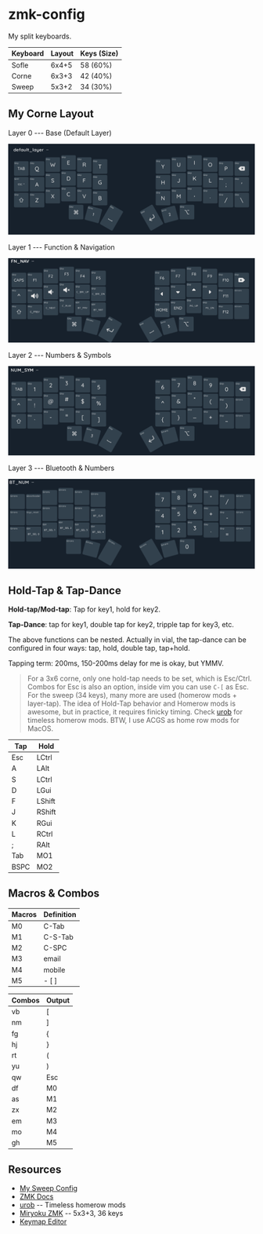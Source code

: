 # zmk-config

My split keyboards.

| Keyboard | Layout | Keys (Size) |
| -------- | ------ | ----------- |
| Sofle    | 6x4+5  | 58 (60%)    |
| Corne    | 6x3+3  | 42 (40%)    |
| Sweep    | 5x3+2  | 34 (30%)    |

## My Corne Layout

Layer 0 --- Base (Default Layer)

![Layer 0: Base layer](./img/mo0-base.png)

Layer 1 --- Function & Navigation

![mo1](./img/mo1-fn-nav.png)

Layer 2 --- Numbers & Symbols

![mo2](./img/mo2-num-sym.png)

Layer 3 --- Bluetooth & Numbers

![mo3](./img/mo3-bt-num.png)

## Hold-Tap & Tap-Dance

**Hold-tap/Mod-tap**: Tap for key1, hold for key2.

**Tap-Dance**: tap for key1, double tap for key2, tripple tap for key3, etc.

The above functions can be nested. Actually in vial, the tap-dance can be
configured in four ways: tap, hold, double tap, tap+hold.

Tapping term: 200ms, 150-200ms delay for me is okay, but YMMV.

> For a 3x6 corne, only one hold-tap needs to be set, which is Esc/Ctrl.
> Combos for Esc is also an option, inside vim you can use `C-[` as Esc.
> For the sweep (34 keys), many more are used (homerow mods + layer-tap).
> The idea of Hold-Tap behavior and Homerow mods is awesome, but in
> practice, it requires finicky timing. Check
> [urob](https://github.com/urob/zmk-config) for timeless homerow mods.
> BTW, I use ACGS as home row mods for MacOS.

| Tap  | Hold   |
| ---- | ------ |
| Esc  | LCtrl  |
| A    | LAlt   |
| S    | LCtrl  |
| D    | LGui   |
| F    | LShift |
| J    | RShift |
| K    | RGui   |
| L    | RCtrl  |
| ;    | RAlt   |
| Tab  | MO1    |
| BSPC | MO2    |

## Macros & Combos

| Macros | Definition |
| ------ | ---------- |
| M0     | C-Tab      |
| M1     | C-S-Tab    |
| M2     | C-SPC      |
| M3     | email      |
| M4     | mobile     |
| M5     | - [ ]      |

| Combos | Output |
| ------ | ------ |
| vb     | [      |
| nm     | ]      |
| fg     | {      |
| hj     | }      |
| rt     | (      |
| yu     | )      |
| qw     | Esc    |
| df     | M0     |
| as     | M1     |
| zx     | M2     |
| em     | M3     |
| mo     | M4     |
| gh     | M5     |

## Resources

- [My Sweep Config](https://github.com/yshenfab/zmk-sweep)
- [ZMK Docs](https://zmk.dev/docs)
- [urob](https://github.com/urob/zmk-config) -- Timeless homerow mods
- [Miryoku ZMK](https://github.com/manna-harbour/miryoku_zmk) -- 5x3+3, 36 keys
- [Keymap Editor](https://nickcoutsos.github.io/keymap-editor/)
